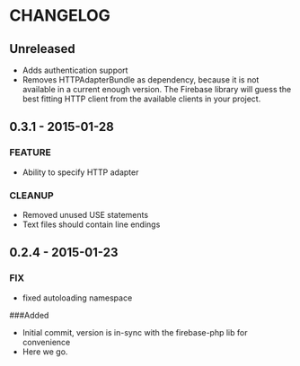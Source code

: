 # CHANGELOG

## Unreleased
* Adds authentication support
* Removes HTTPAdapterBundle as dependency, because it is not available in a current enough version. The Firebase library
  will guess the best fitting HTTP client from the available clients in your project. 

## 0.3.1 - 2015-01-28
### FEATURE
* Ability to specify HTTP adapter

### CLEANUP
* Removed unused USE statements
* Text files should contain line endings

## 0.2.4 - 2015-01-23
### FIX
* fixed autoloading namespace

###Added
* Initial commit, version is in-sync with the firebase-php lib for convenience
* Here we go.
